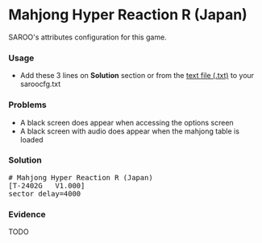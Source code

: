 # Mahjong Hyper Reaction R (Japan)

SAROO's attributes configuration for this game.

### Usage

- Add these 3 lines on **Solution** section or from the [text file (.txt)](./config.txt) to your saroocfg.txt

### Problems

- A black screen does appear when accessing the options screen
- A black screen with audio does appear when the mahjong table is loaded

### Solution

<pre># Mahjong Hyper Reaction R (Japan)
[T-2402G   V1.000]
sector_delay=4000</pre>

### Evidence

TODO
